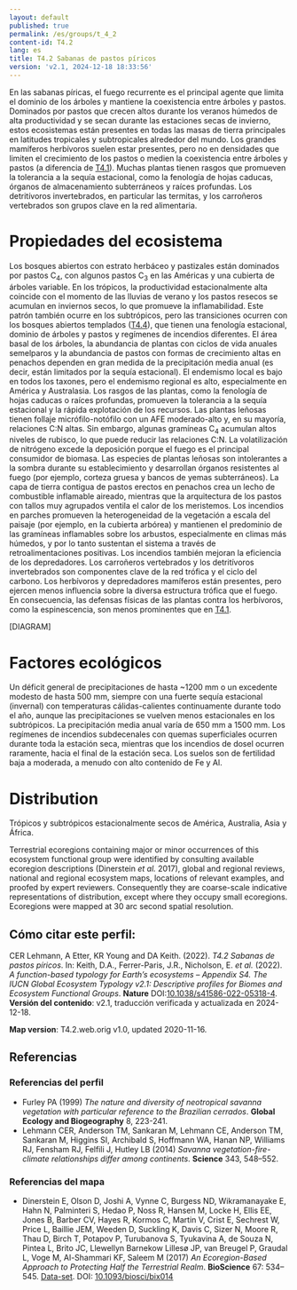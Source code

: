 ```yaml
---
layout: default
published: true
permalink: /es/groups/t_4_2
content-id: T4.2
lang: es
title: T4.2 Sabanas de pastos píricos
version: 'v2.1, 2024-12-18 18:33:56'
---
```


En las sabanas píricas, el fuego recurrente es el principal agente que limita el dominio de los árboles y mantiene la coexistencia entre árboles y pastos. Dominados por pastos que crecen altos durante los veranos húmedos de alta productividad y se secan durante las estaciones secas de invierno, estos ecosistemas están presentes en todas las masas de tierra principales en latitudes tropicales y subtropicales alrededor del mundo. Los grandes mamíferos herbívoros suelen estar presentes, pero no en densidades que limiten el crecimiento de los pastos o medien la coexistencia entre árboles y pastos (a diferencia de [T4.1](/explore/groups/T4.1)). Muchas plantas tienen rasgos que promueven la tolerancia a la sequía estacional, como la fenología de hojas caducas, órganos de almacenamiento subterráneos y raíces profundas. Los detritívoros invertebrados, en particular las termitas, y los carroñeros vertebrados son grupos clave en la red alimentaria.

# Propiedades del ecosistema
 
Los bosques abiertos con estrato herbáceo y pastizales están dominados por pastos C<sub>4</sub>, con algunos pastos C<sub>3</sub> en las Américas y una cubierta de árboles variable. En los trópicos, la productividad estacionalmente alta coincide con el momento de las lluvias de verano y los pastos resecos se acumulan en inviernos secos, lo que promueve la inflamabilidad. Este patrón también ocurre en los subtrópicos, pero las transiciones ocurren con los bosques abiertos templados ([T4.4](/explore/groups/T4.4)), que tienen una fenología estacional, dominio de árboles y pastos y regímenes de incendios diferentes. El área basal de los árboles, la abundancia de plantas con ciclos de vida anuales semelparos y la abundancia de pastos con formas de crecimiento altas en penachos dependen en gran medida de la precipitación media anual (es decir, están limitados por la sequía estacional). El endemismo local es bajo en todos los taxones, pero el endemismo regional es alto, especialmente en América y Australasia. Los rasgos de las plantas, como la fenología de hojas caducas o raíces profundas, promueven la tolerancia a la sequía estacional y la rápida explotación de los recursos. Las plantas leñosas tienen follaje micrófilo-notófilo con un AFE moderado-alto y, en su mayoría, relaciones C:N altas. Sin embargo, algunas gramíneas C<sub>4</sub> acumulan altos niveles de rubisco, lo que puede reducir las relaciones C:N. La volatilización de nitrógeno excede la deposición porque el fuego es el principal consumidor de biomasa. Las especies de plantas leñosas son intolerantes a la sombra durante su establecimiento y desarrollan órganos resistentes al fuego (por ejemplo, corteza gruesa y bancos de yemas subterráneos). La capa de tierra contigua de pastos erectos en penachos crea un lecho de combustible inflamable aireado, mientras que la arquitectura de los pastos con tallos muy agrupados ventila el calor de los meristemos. Los incendios en parches promueven la heterogeneidad de la vegetación a escala del paisaje (por ejemplo, en la cubierta arbórea) y mantienen el predominio de las gramíneas inflamables sobre los arbustos, especialmente en climas más húmedos, y por lo tanto sustentan el sistema a través de retroalimentaciones positivas. Los incendios también mejoran la eficiencia de los depredadores. Los carroñeros vertebrados y los detritívoros invertebrados son componentes clave de la red trófica y el ciclo del carbono. Los herbívoros y depredadores mamíferos están presentes, pero ejercen menos influencia sobre la diversa estructura trófica que el fuego. En consecuencia, las defensas físicas de las plantas contra los herbívoros, como la espinescencia, son menos prominentes que en [T4.1](/explore/groups/T4.1).

[DIAGRAM]

# Factores ecológicos
 
Un déficit general de precipitaciones de hasta ~1200 mm o un excedente modesto de hasta 500 mm, siempre con una fuerte sequía estacional (invernal) con temperaturas cálidas-calientes continuamente durante todo el año, aunque las precipitaciones se vuelven menos estacionales en los subtrópicos. La precipitación media anual varía de 650 mm a 1500 mm. Los regímenes de incendios subdecenales con quemas superficiales ocurren durante toda la estación seca, mientras que los incendios de dosel ocurren raramente, hacia el final de la estación seca. Los suelos son de fertilidad baja a moderada, a menudo con alto contenido de Fe y Al.
 
# Distribution
 
Trópicos y subtrópicos estacionalmente secos de América, Australia, Asia y África.

Terrestrial ecoregions containing major or minor occurrences of this ecosystem functional group were identified by consulting available ecoregion descriptions (Dinerstein _et al._ 2017), global and regional reviews, national and regional ecosystem maps, locations of relevant examples, and proofed by expert reviewers. Consequently they are coarse-scale indicative representations of distribution, except where they occupy small ecoregions. Ecoregions were mapped at 30 arc second spatial resolution.

## Cómo citar este perfil:

CER Lehmann, A Etter, KR Young and DA Keith. (2022). *T4.2 Sabanas de pastos píricos*. In: Keith, D.A., Ferrer-Paris, J.R., Nicholson, E. *et al.* (2022). *A function-based typology for Earth’s ecosystems – Appendix S4. The IUCN Global Ecosystem Typology v2.1: Descriptive profiles for Biomes and Ecosystem Functional Groups*. **Nature** DOI:[10.1038/s41586-022-05318-4](https://doi.org/10.1038/s41586-022-05318-4).
**Versión del contenido**: v2.1, traducción verificada y actualizada en 2024-12-18.

**Map version**: T4.2.web.orig v1.0, updated 2020-11-16.

## Referencias

### Referencias del perfil
* Furley PA  (1999) *The nature and diversity of neotropical savanna vegetation with particular reference to the Brazilian cerrados*. **Global Ecology and Biogeography** 8, 223-241.
* Lehmann CER, Anderson TM, Sankaran M, Lehmann CE, Anderson TM, Sankaran M, Higgins SI, Archibald S, Hoffmann WA, Hanan NP, Williams RJ, Fensham RJ, Felfili J, Hutley LB (2014) *Savanna vegetation-fire-climate relationships differ among continents*. **Science** 343, 548–552.

### Referencias del mapa
* Dinerstein E, Olson D, Joshi A, Vynne C, Burgess ND, Wikramanayake E, Hahn N, Palminteri S, Hedao P, Noss R, Hansen M, Locke H, Ellis EE, Jones B, Barber CV, Hayes R, Kormos C, Martin V, Crist E, Sechrest W, Price L, Baillie JEM, Weeden D, Suckling K, Davis C, Sizer N, Moore R, Thau D, Birch T, Potapov P, Turubanova S, Tyukavina A, de Souza N, Pintea L, Brito JC, Llewellyn Barnekow Lillesø JP, van Breugel P, Graudal L, Voge M, Al-Shammari KF, Saleem M  (2017) *An Ecoregion-Based Approach to Protecting Half the Terrestrial Realm*. **BioScience** 67: 534–545. [Data-set](https://ecoregions2017.appspot.com/). DOI: [10.1093/biosci/bix014](http://doi.org/10.1093/biosci/bix014)
